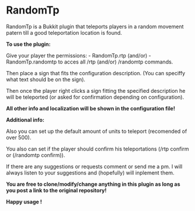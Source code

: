 RandomTp
========

RandomTp is a Bukkit plugin that teleports players in a random movement patern till a good teleportation location is found.

<b>To use the plugin:</b>


  Give your player the permissions: - RandomTp.rtp (and/or) - RandomTp.randomtp to acces all /rtp (and/or) /randomtp commands.

  Then place a sign that fits the configuration description. (You can speciffy what text should be on the sign).

  Then once the player right clicks a sign fitting the specified description he will be teleported (or asked for confirmation depending on configuration).

<b>All other info and localization will be shown in the configuration file!</b>

<b>Additional info:</b>

  Also you can set up the default amount of units to teleport (recomended of over 500).
  	
  You also can set if the player should confirm his teleportations (/rtp confirm or (/randomtp confirm)).

If there are any suggestions or requests comment or send me a pm. I will always listen to your suggestions and (hopefully) will inplement them.

<b>You are free to clone/modify/change anything in this plugin as long as you post a link to the original repository!<b>

<b>Happy usage !</b>
